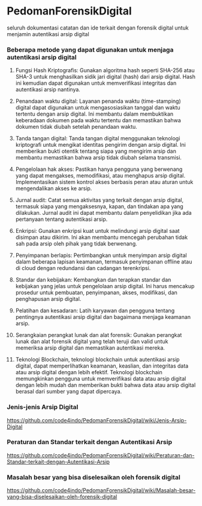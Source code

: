 # PedomanForensikDigital
seluruh dokumentasi catatan dan ide terkait dengan forensik digital untuk menjamin autentikasi arsip digital 

### Beberapa metode yang dapat digunakan untuk menjaga autentikasi arsip digital 

1. Fungsi Hash Kriptografis: Gunakan algoritma hash seperti SHA-256 atau SHA-3 untuk menghasilkan sidik jari digital (hash) dari arsip digital. Hash ini kemudian dapat digunakan untuk memverifikasi integritas dan autentikasi arsip nantinya.

2. Penandaan waktu digital: Layanan penanda waktu (time-stamping) digital dapat digunakan untuk mengasosiasikan tanggal dan waktu tertentu dengan arsip digital. Ini membantu dalam membuktikan keberadaan dokumen pada waktu tertentu dan memastikan bahwa dokumen tidak diubah setelah penandaan waktu.

3. Tanda tangan digital: Tanda tangan digital menggunakan teknologi kriptografi untuk mengikat identitas pengirim dengan arsip digital. Ini memberikan bukti otentik tentang siapa yang mengirim arsip dan membantu memastikan bahwa arsip tidak diubah selama transmisi.

4. Pengelolaan hak akses: Pastikan hanya pengguna yang berwenang yang dapat mengakses, memodifikasi, atau menghapus arsip digital. Implementasikan sistem kontrol akses berbasis peran atau aturan untuk mengendalikan akses ke arsip.

5. Jurnal audit: Catat semua aktivitas yang terkait dengan arsip digital, termasuk siapa yang mengaksesnya, kapan, dan tindakan apa yang dilakukan. Jurnal audit ini dapat membantu dalam penyelidikan jika ada pertanyaan tentang autentikasi arsip.

6. Enkripsi: Gunakan enkripsi kuat untuk melindungi arsip digital saat disimpan atau dikirim. Ini akan membantu mencegah perubahan tidak sah pada arsip oleh pihak yang tidak berwenang.

7. Penyimpanan berlapis: Pertimbangkan untuk menyimpan arsip digital dalam beberapa lapisan keamanan, termasuk penyimpanan offline atau di cloud dengan redundansi dan cadangan terenkripsi.

8. Standar dan kebijakan: Kembangkan dan terapkan standar dan kebijakan yang jelas untuk pengelolaan arsip digital. Ini harus mencakup prosedur untuk pembuatan, penyimpanan, akses, modifikasi, dan penghapusan arsip digital.

9. Pelatihan dan kesadaran: Latih karyawan dan pengguna tentang pentingnya autentikasi arsip digital dan bagaimana menjaga keamanan arsip.

10. Serangkaian perangkat lunak dan alat forensik: Gunakan perangkat lunak dan alat forensik digital yang telah teruji dan valid untuk memeriksa arsip digital dan memastikan autentikasi mereka.

11. Teknologi Blockchain, teknologi blockchain untuk autentikasi arsip digital, dapat memperlihatkan keamanan, keaslian, dan integritas data atau arsip digital dengan lebih efektif. Teknologi blockchain memungkinkan pengguna untuk memverifikasi data atau arsip digital dengan lebih mudah dan memberikan bukti bahwa data atau arsip digital berasal dari sumber yang dapat dipercaya.


### Jenis-jenis Arsip Digital 
https://github.com/code4indo/PedomanForensikDigital/wiki/Jenis-Arsip-Digital

### Peraturan dan Standar terkait dengan Autentikasi Arsip 
https://github.com/code4indo/PedomanForensikDigital/wiki/Peraturan-dan-Standar-terkait-dengan-Autentikasi-Arsip

### Masalah besar yang bisa diselesaikan oleh forensik digital 
https://github.com/code4indo/PedomanForensikDigital/wiki/Masalah-besar-yang-bisa-diselesaikan-oleh-forensik-digital
